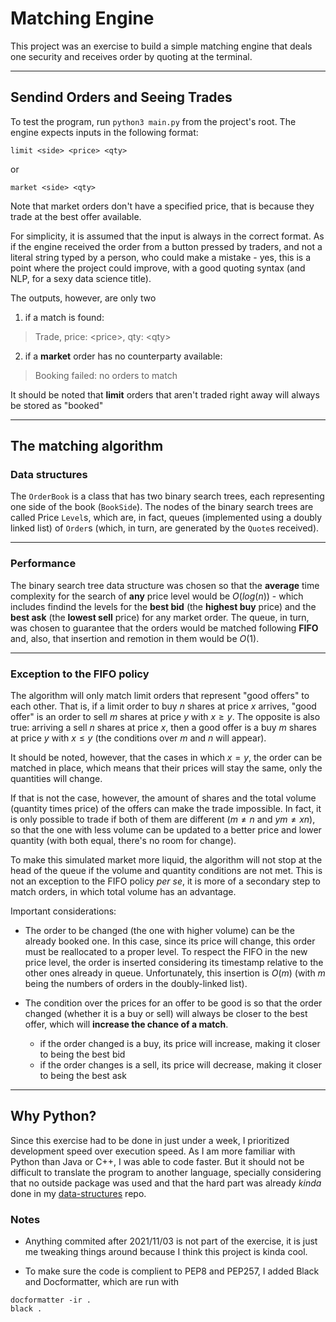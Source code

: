 # Matching Engine

This project was an exercise to build a simple matching engine that deals one security and receives order by quoting at the terminal.

---

## Sendind Orders and Seeing Trades

To test the program, run `python3 main.py` from the project's root.
The engine expects inputs in the following format:

```shell
limit <side> <price> <qty>
```

or

```shell
market <side> <qty>
```

Note that market orders don't have a specified price, that is because they trade at the best offer available.

For simplicity, it is assumed that the input is always in the correct format. As if the engine received the order from a button pressed by traders, and not a literal string typed by a person, who could make a mistake - yes, this is a point where the project could improve, with a good quoting syntax (and NLP, for a sexy data science title).

The outputs, however, are only two

1) if a match is found:

> Trade, price: \<price>, qty: \<qty>

2) if a **market** order has no counterparty available:

> Booking failed: no orders to match

It should be noted that **limit** orders that aren't traded right away will always be stored as "booked"

---

## The matching algorithm

### Data structures

The `OrderBook` is a class that has two binary search trees, each representing one side of the book (`BookSide`). The nodes of the binary search trees are called Price `Level`s, which are, in fact, queues (implemented using a doubly linked list) of `Order`s (which, in turn, are generated by the `Quote`s received).

---

### Performance

The binary search tree data structure was chosen so that the **average** time complexity for the search of **any** price level would be $O(log(n))$ - which includes findind the levels for the **best bid** (the **highest buy** price) and the **best ask** (the **lowest sell** price) for any market order.
The queue, in turn, was chosen to guarantee that the orders would be matched following **FIFO** and, also, that insertion and remotion in them would be $O(1)$.

---

### Exception to the FIFO policy

The algorithm will only match limit orders that represent "good offers" to each other. That is, if a limit order to buy $n$ shares at price $x$ arrives, "good offer" is an order to sell $m$ shares at price $y$ with $x \geq y$. The opposite is also true: arriving a sell $n$ shares at price $x$, then a good offer is a buy $m$ shares at price $y$ with $x \leq y$ (the conditions over $m$ and $n$ will appear).

It should be noted, however, that the cases in which $x = y$, the order can be matched in place, which means that their prices will stay the same, only the quantities will change.

If that is not the case, however, the amount of shares and the total volume (quantity times price) of the offers can make the trade impossible. In fact, it is only possible to trade if both of them are different ($m \neq n$ and $ym \neq xn$), so that the one with less volume can be updated to a better price and lower quantity (with both equal, there's no room for change).

To make this simulated market more liquid, the algorithm will not stop at the head of the queue if the volume and quantity conditions are not met. This is not an exception to the FIFO policy *per se*, it is more of a secondary step to match orders, in which total volume has an advantage.

Important considerations:

- The order to be changed (the one with higher volume) can be the already booked one. In this case, since its price will change, this order must be reallocated to a proper level. To respect the FIFO in the new price level, the order is inserted considering its timestamp relative to the other ones already in queue. Unfortunately, this insertion is $O(m)$ (with $m$ being the numbers of orders in the doubly-linked list).

- The condition over the prices for an offer to be good is so that the order changed (whether it is a buy or sell) will always be closer to the best offer, which will **increase the chance of a match**.
  - if the order changed is a buy, its price will increase, making it closer to being the best bid
  - if the order changes is a sell, its price will decrease, making it closer to being the best ask

---

## Why Python?

Since this exercise had to be done in just under a week, I prioritized development speed over execution speed. As I am more familiar with Python than Java or C++, I was able to code faster. But it should not be difficult to translate the program to another language, specially considering that no outside package was used and that the hard part was already *kinda* done in my [data-structures](https://github.com/matheus-ft/data-structures) repo.

### Notes

- Anything commited after 2021/11/03 is not part of the exercise, it is just me tweaking things around because I think
this project is kinda cool.

- To make sure the code is complient to PEP8 and PEP257, I added Black and Docformatter, which are run with

```shell
docformatter -ir .
black .
```


